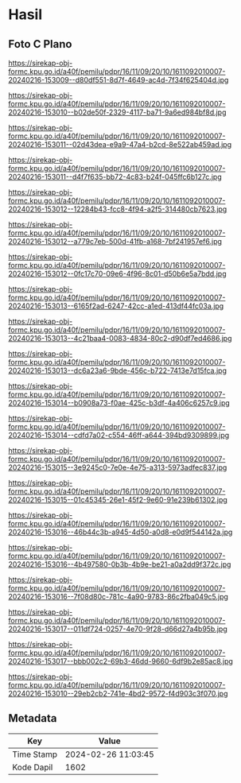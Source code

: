 # Hasil

## Foto C Plano

https://sirekap-obj-formc.kpu.go.id/a40f/pemilu/pdpr/16/11/09/20/10/1611092010007-20240216-153009--d80df551-8d7f-4649-ac4d-7f34f625404d.jpg

https://sirekap-obj-formc.kpu.go.id/a40f/pemilu/pdpr/16/11/09/20/10/1611092010007-20240216-153010--b02de50f-2329-4117-ba71-9a6ed984bf8d.jpg

https://sirekap-obj-formc.kpu.go.id/a40f/pemilu/pdpr/16/11/09/20/10/1611092010007-20240216-153011--02d43dea-e9a9-47a4-b2cd-8e522ab459ad.jpg

https://sirekap-obj-formc.kpu.go.id/a40f/pemilu/pdpr/16/11/09/20/10/1611092010007-20240216-153011--d4f7f635-bb72-4c83-b24f-045ffc6b127c.jpg

https://sirekap-obj-formc.kpu.go.id/a40f/pemilu/pdpr/16/11/09/20/10/1611092010007-20240216-153012--12284b43-fcc8-4f94-a2f5-314480cb7623.jpg

https://sirekap-obj-formc.kpu.go.id/a40f/pemilu/pdpr/16/11/09/20/10/1611092010007-20240216-153012--a779c7eb-500d-41fb-a168-7bf241957ef6.jpg

https://sirekap-obj-formc.kpu.go.id/a40f/pemilu/pdpr/16/11/09/20/10/1611092010007-20240216-153012--0fc17c70-09e6-4f96-8c01-d50b6e5a7bdd.jpg

https://sirekap-obj-formc.kpu.go.id/a40f/pemilu/pdpr/16/11/09/20/10/1611092010007-20240216-153013--6165f2ad-6247-42cc-a1ed-413df44fc03a.jpg

https://sirekap-obj-formc.kpu.go.id/a40f/pemilu/pdpr/16/11/09/20/10/1611092010007-20240216-153013--4c21baa4-0083-4834-80c2-d90df7ed4686.jpg

https://sirekap-obj-formc.kpu.go.id/a40f/pemilu/pdpr/16/11/09/20/10/1611092010007-20240216-153013--dc6a23a6-9bde-456c-b722-7413e7d15fca.jpg

https://sirekap-obj-formc.kpu.go.id/a40f/pemilu/pdpr/16/11/09/20/10/1611092010007-20240216-153014--b0908a73-f0ae-425c-b3df-4a406c6257c9.jpg

https://sirekap-obj-formc.kpu.go.id/a40f/pemilu/pdpr/16/11/09/20/10/1611092010007-20240216-153014--cdfd7a02-c554-46ff-a644-394bd9309899.jpg

https://sirekap-obj-formc.kpu.go.id/a40f/pemilu/pdpr/16/11/09/20/10/1611092010007-20240216-153015--3e9245c0-7e0e-4e75-a313-5973adfec837.jpg

https://sirekap-obj-formc.kpu.go.id/a40f/pemilu/pdpr/16/11/09/20/10/1611092010007-20240216-153015--01c45345-26e1-45f2-9e60-91e239b61302.jpg

https://sirekap-obj-formc.kpu.go.id/a40f/pemilu/pdpr/16/11/09/20/10/1611092010007-20240216-153016--46b44c3b-a945-4d50-a0d8-e0d9f544142a.jpg

https://sirekap-obj-formc.kpu.go.id/a40f/pemilu/pdpr/16/11/09/20/10/1611092010007-20240216-153016--4b497580-0b3b-4b9e-be21-a0a2dd9f372c.jpg

https://sirekap-obj-formc.kpu.go.id/a40f/pemilu/pdpr/16/11/09/20/10/1611092010007-20240216-153016--7f08d80c-781c-4a90-9783-86c2fba049c5.jpg

https://sirekap-obj-formc.kpu.go.id/a40f/pemilu/pdpr/16/11/09/20/10/1611092010007-20240216-153017--011df724-0257-4e70-9f28-d66d27a4b95b.jpg

https://sirekap-obj-formc.kpu.go.id/a40f/pemilu/pdpr/16/11/09/20/10/1611092010007-20240216-153017--bbb002c2-69b3-46dd-9660-6df9b2e85ac8.jpg

https://sirekap-obj-formc.kpu.go.id/a40f/pemilu/pdpr/16/11/09/20/10/1611092010007-20240216-153010--29eb2cb2-741e-4bd2-9572-f4d903c3f070.jpg


## Metadata

| Key        | Value               |
| ---------- | ------------------- |
| Time Stamp | 2024-02-26 11:03:45 |
| Kode Dapil | 1602                |



